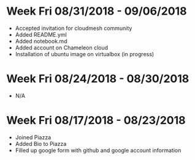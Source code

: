 # Week Fri 08/31/2018 - 09/06/2018
* Accepted invitation for cloudmesh community
* Added README.yml
* Added notebook.md
* Added account on Chameleon cloud
* Installation of ubuntu image on virtualbox (in progress)

# Week Fri 08/24/2018 - 08/30/2018
* N/A

# Week Fri 08/17/2018 - 08/23/2018
* Joined Piazza
* Added Bio to Piazza
* Filled up google form with github and google account information